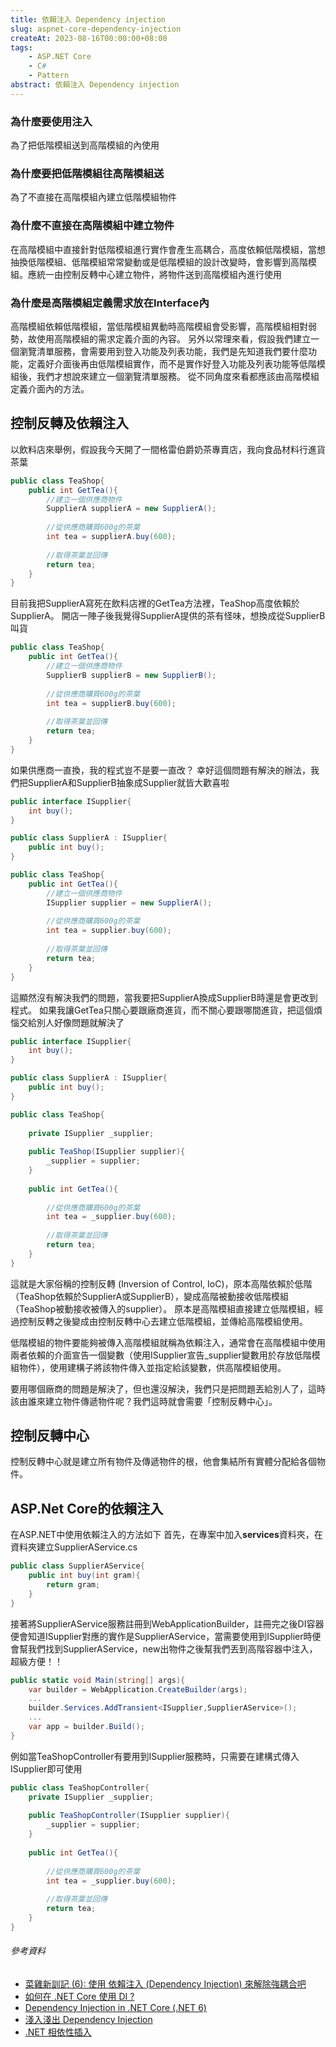 ```yaml
---
title: 依賴注入 Dependency injection
slug: aspnet-core-dependency-injection
createAt: 2023-08-16T00:00:00+08:00
tags:
    - ASP.NET Core
    - C#
    - Pattern
abstract: 依賴注入 Dependency injection
---
```


### 為什麼要使用注入
為了把低階模組送到高階模組的內使用

### 為什麼要把低階模組往高階模組送
為了不直接在高階模組內建立低階模組物件

### 為什麼不直接在高階模組中建立物件
在高階模組中直接針對低階模組進行實作會產生高耦合，高度依賴低階模組，當想抽換低階模組、低階模組常常變動或是低階模組的設計改變時，會影響到高階模組。應統一由控制反轉中心建立物件，將物件送到高階模組內進行使用

### 為什麼是高階模組定義需求放在Interface內
高階模組依賴低階模組，當低階模組異動時高階模組會受影響，高階模組相對弱勢，故使用高階模組的需求定義介面的內容。
另外以常理來看，假設我們建立一個瀏覽清單服務，會需要用到登入功能及列表功能，我們是先知道我們要什麼功能，定義好介面後再由低階模組實作，而不是實作好登入功能及列表功能等低階模組後，我們才想說來建立一個瀏覽清單服務。
從不同角度來看都應該由高階模組定義介面內的方法。

## 控制反轉及依賴注入

以飲料店來舉例，假設我今天開了一間格雷伯爵奶茶專賣店，我向食品材料行進貨茶葉
```csharp
public class TeaShop{
    public int GetTea(){
        //建立一個供應商物件
        SupplierA supplierA = new SupplierA();
        
        //從供應商購買600g的茶葉
        int tea = supplierA.buy(600);
        
        //取得茶葉並回傳
        return tea;
    }
}
```

目前我把SupplierA寫死在飲料店裡的GetTea方法裡，TeaShop高度依賴於SupplierA。
開店一陣子後我覺得SupplierA提供的茶有怪味，想換成從SupplierB叫貨

```csharp
public class TeaShop{
    public int GetTea(){
        //建立一個供應商物件
        SupplierB supplierB = new SupplierB();
        
        //從供應商購買600g的茶葉
        int tea = supplierB.buy(600);
        
        //取得茶葉並回傳
        return tea;
    }
}
```

如果供應商一直換，我的程式豈不是要一直改？
幸好這個問題有解決的辦法，我們把SupplierA和SupplierB抽象成Supplier就皆大歡喜啦

```csharp
public interface ISupplier{
    int buy();
}

public class SupplierA : ISupplier{
    public int buy();
}

public class TeaShop{
    public int GetTea(){
        //建立一個供應商物件
        ISupplier supplier = new SupplierA();
        
        //從供應商購買600g的茶葉
        int tea = supplier.buy(600);
        
        //取得茶葉並回傳
        return tea;
    }
}
```
這顯然沒有解決我們的問題，當我要把SupplierA換成SupplierB時還是會更改到程式。
如果我讓GetTea只關心要跟廠商進貨，而不關心要跟哪間進貨，把這個煩惱交給別人好像問題就解決了

```csharp
public interface ISupplier{
    int buy();
}

public class SupplierA : ISupplier{
    public int buy();
}

public class TeaShop{
    
    private ISupplier _supplier;
    
    public TeaShop(ISupplier supplier){
        _supplier = supplier;
    }
    
    public int GetTea(){
        
        //從供應商購買600g的茶葉
        int tea = _supplier.buy(600);
        
        //取得茶葉並回傳
        return tea;
    }
}
```
這就是大家俗稱的控制反轉 (Inversion of Control, IoC)，原本高階依賴於低階（TeaShop依賴於SupplierA或SupplierB），變成高階被動接收低階模組（TeaShop被動接收被傳入的supplier）。
原本是高階模組直接建立低階模組，經過控制反轉之後變成由控制反轉中心去建立低階模組，並傳給高階模組使用。

低階模組的物件要能夠被傳入高階模組就稱為依賴注入，通常會在高階模組中使用兩者依賴的介面宣告一個變數（使用ISupplier宣告_supplier變數用於存放低階模組物件），使用建構子將該物件傳入並指定給該變數，供高階模組使用。

要用哪個廠商的問題是解決了，但也還沒解決，我們只是把問題丟給別人了，這時該由誰來建立物件傳遞物件呢？我們這時就會需要「控制反轉中心」。

## 控制反轉中心
控制反轉中心就是建立所有物件及傳遞物件的根，他會集結所有實體分配給各個物件。

## ASP.Net Core的依賴注入

在ASP.NET中使用依賴注入的方法如下
首先，在專案中加入**services**資料夾，在資料夾建立SupplierAService.cs
```csharp
public class SupplierAService{
    public int buy(int gram){
        return gram;
    }
}
```

接著將SupplierAService服務註冊到WebApplicationBuilder，註冊完之後DI容器便會知道ISupplier對應的實作是SupplierAService，當需要使用到ISupplier時便會幫我們找到SupplierAService，new出物件之後幫我們丟到高階容器中注入，超級方便！！
```csharp
public static void Main(string[] args){
    var builder = WebApplication.CreateBuilder(args);
    ...
    builder.Services.AddTransient<ISupplier,SupplierAService>();
    ...
    var app = builder.Build();
}
```

例如當TeaShopController有要用到ISupplier服務時，只需要在建構式傳入ISupplier即可使用
```csharp
public class TeaShopController{
    private ISupplier _supplier;
    
    public TeaShopController(ISupplier supplier){
        _supplier = supplier;
    }
    
    public int GetTea(){
        
        //從供應商購買600g的茶葉
        int tea = _supplier.buy(600);
        
        //取得茶葉並回傳
        return tea;
    }  
}

```


###### 參考資料
- [菜雞新訓記 (6): 使用 依賴注入 (Dependency Injection) 來解除強耦合吧](https://igouist.github.io/post/2021/11/newbie-6-dependency-injection/)
- [如何在 .NET Core 使用 DI ?](https://old-oomusou.goodjack.tw/netcore/di/)
- [Dependency Injection in .NET Core (.NET 6)](https://www.youtube.com/watch?v=Hhpq7oYcpGE)
- [淺入淺出 Dependency Injection](https://medium.com/wenchin-rolls-around/%E6%B7%BA%E5%85%A5%E6%B7%BA%E5%87%BA-dependency-injection-ea672ba033ca)
- [.NET 相依性插入](https://learn.microsoft.com/zh-tw/dotnet/core/extensions/dependency-injection)